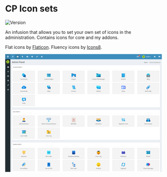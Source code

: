 # CP Icon sets

![Version](https://img.shields.io/badge/Version-1.0.0-blue.svg)

An infusion that allows you to set your own set of icons in the administration. Contains icons for core and my addons.

Flat icons by [Flaticon](https://flaticon.com/).
Fluency icons by [Icons8](https://icons8.com/).

![Preview](screenshot.png)
